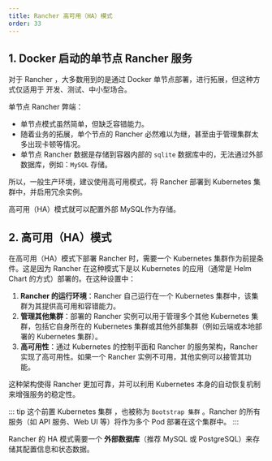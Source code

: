 ```yaml
---
title: Rancher 高可用（HA）模式
order: 33
---
```


## 1. Docker 启动的单节点 Rancher 服务

对于 Rancher ，大多数用到的是通过 Docker 单节点部署，进行拓展，但这种方式仅适用于 开发、测试、中小型场合。

单节点 Rancher 弊端：

- 单节点模式虽然简单，但缺乏容错能力。
- 随着业务的拓展，单个节点的 Rancher 必然难以为继，甚至由于管理集群太多出现卡顿等情况。
- 单节点 Rancher 数据是存储到容器内部的 `sqlite` 数据库中的，无法通过外部数据库，例如：`MySQL` 存储。

所以，一般生产环境，建议使用高可用模式，将 Rancher 部署到 Kubernetes 集群中，并启用冗余实例。

高可用（HA）模式就可以配置外部 MySQL作为存储。

## 2. 高可用（HA）模式

在高可用（HA）模式下部署 Rancher 时，需要一个 Kubernetes 集群作为前提条件。这是因为 Rancher 在这种模式下是以 Kubernetes 的应用（通常是 Helm Chart 的方式）部署的。在这种设置中：

1. **Rancher 的运行环境**：Rancher 自己运行在一个 Kubernetes 集群中，该集群为其提供高可用和容错能力。
2. **管理其他集群**：部署的 Rancher 实例可以用于管理多个其他 Kubernetes 集群，包括它自身所在的 Kubernetes 集群或其他外部集群（例如云端或本地部署的 Kubernetes 集群）。
3. **高可用性**：通过 Kubernetes 的控制平面和 Rancher 的服务架构，Rancher 实现了高可用性。如果一个 Rancher 实例不可用，其他实例可以接管其功能。

这种架构使得 Rancher 更加可靠，并可以利用 Kubernetes 本身的自动恢复机制来增强服务的稳定性。

::: tip
这个前置 Kubernetes 集群 ，也被称为 `Bootstrap 集群` 。Rancher 的所有服务（如 API 服务、Web UI 等）将作为多个 Pod 部署在这个集群中。
:::

Rancher 的 HA 模式需要一个 **外部数据库**（推荐 MySQL 或 PostgreSQL）来存储其配置信息和状态数据。








